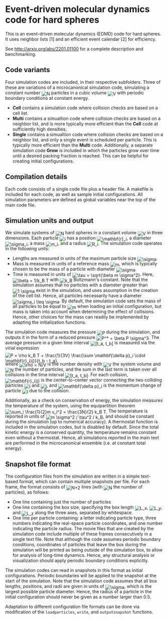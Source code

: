 # Event-driven molecular dynamics code for hard spheres

This is an event-driven molecular dynamics (EDMD) code for hard spheres. It uses neighbor lists [1] and an efficient event calendar [2] for efficiency.

See http://arxiv.org/abs/2201.01100 for a complete description and benchmarking.

## Code variants

Four simulation codes are included, in their respective subfolders. Three of these are variations of a microcanonical simulation code, simulating a constant number <img alt="N" src="https://render.githubusercontent.com/render/math?math=N" style="transform: translateY(20%);" /> particles in a cubic volume <img alt="V" src="https://render.githubusercontent.com/render/math?math=V" style="transform: translateY(20%);" /> with periodic boundary conditions at constant energy.
* **Cell** contains a simulation code where collision checks are based on a cell list.
* **Multi** contains a simualtion code where collision checks are based on a neighbor list, and is more typically more efficient than the **Cell** code at sufficiently high densities.
* **Single** contains a simualtion code where collision checks are based on a neighbor list, and only a single event is scheduled per particle. This is typically more efficient than the **Multi** code.
Additionally, a separate simulation code **Grow** is included in which the particles grow over time until a desired packing fraction is reached. This can be helpful for creating initial configurations.

## Compilation details

Each code consists of a single code file plus a header file. A makefile is included for each code, as well as sample initial configurations. All simulation parameters are defined as global variables near the top of the main code file.

## Simulation units and output

We simulate systems of <img alt="N" src="https://render.githubusercontent.com/render/math?math=N" style="transform: translateY(20%);" /> hard spheres in a constant volume <img alt="V" src="https://render.githubusercontent.com/render/math?math=V" style="transform: translateY(20%);" /> in three dimensions. Each particle <img alt="i" src="https://render.githubusercontent.com/render/math?math=i" style="transform: translateY(20%);" /> has a position <img alt="\mathbf{r}_i" src="https://render.githubusercontent.com/render/math?math=%5Cmathbf%7Br%7D_i" style="transform: translateY(20%);" />, a diameter <img alt="\sigma_i" src="https://render.githubusercontent.com/render/math?math=%5Csigma_i" style="transform: translateY(20%);" />, a mass <img alt="m_i" src="https://render.githubusercontent.com/render/math?math=m_i" style="transform: translateY(20%);" />, and a radius <img alt="R_i" src="https://render.githubusercontent.com/render/math?math=R_i" style="transform: translateY(20%);" />.
The simulation code operates in the following units:
* Lengths are measured in units of the maximum particle size <img alt="\sigma" src="https://render.githubusercontent.com/render/math?math=%5Csigma" style="transform: translateY(20%);" />.
* Mass is measured in units of a reference mass <img alt="m" src="https://render.githubusercontent.com/render/math?math=m" style="transform: translateY(20%);" />, which is typically chosen to be the mass of a particle with diameter <img alt="\sigma" src="https://render.githubusercontent.com/render/math?math=%5Csigma" style="transform: translateY(20%);" />.
* Time is measured in units of <img alt="\tau = \sqrt{\beta m \sigma^2}" src="https://render.githubusercontent.com/render/math?math=%5Ctau%20%3D%20%5Csqrt%7B%5Cbeta%20m%20%5Csigma%5E2%7D" style="transform: translateY(20%);" />. Here, <img alt="\beta = 1/k_B T" src="https://render.githubusercontent.com/render/math?math=%5Cbeta%20%3D%201%2Fk_B%20T" style="transform: translateY(20%);" /> with <img alt="k_B" src="https://render.githubusercontent.com/render/math?math=k_B" style="transform: translateY(20%);" /> Boltzmann's constant.
Note that the simulation assumes that no particles with a diameter greater than <img alt="1 \sigma" src="https://render.githubusercontent.com/render/math?math=1%20%5Csigma" style="transform: translateY(20%);" /> exist in the simulation, and uses assumption in the creation of the cell list. Hence, all particles necessarily have a diameter <img alt="\sigma_i \leq \sigma" src="https://render.githubusercontent.com/render/math?math=%5Csigma_i%20%5Cleq%20%5Csigma" style="transform: translateY(20%);" />. By default, the simulation code sets the mass of all particles to be equal to <img alt="m" src="https://render.githubusercontent.com/render/math?math=m" style="transform: translateY(20%);" /> when loading an initial configuration, but mass is taken into account when determining the effect of collisions. Hence, other choices for the mass can readily be implemented by adapting the initialization functions.

The simulation code measures the pressure <img alt="P" src="https://render.githubusercontent.com/render/math?math=P" style="transform: translateY(20%);" /> during the simulation, and outputs it in the form of a reduced pressure <img alt="P^* = \beta P \sigma^3" src="https://render.githubusercontent.com/render/math?math=P%5E%2a%20%3D%20%5Cbeta%20P%20%5Csigma%5E3" style="transform: translateY(20%);" />. The average pressure in a given time interval <img alt="[t_a, t_b]" src="https://render.githubusercontent.com/render/math?math=%5Bt_a%2C%20t_b%5D" style="transform: translateY(20%);" /> is measured via the virial expression
<img alt="P = \rho k_B T + \frac{1}{3V} \frac{\sum  \mathbf{\delta p}_i \cdot \mathbf{r}_{ij}}{t_b - t_a}," src="https://render.githubusercontent.com/render/math?math=P%20%3D%20%5Crho%20k_B%20T%20%2B%20%5Cfrac%7B1%7D%7B3V%7D%20%5Cfrac%7B%5Csum%20%20%5Cmathbf%7B%5Cdelta%20p%7D_i%20%5Ccdot%20%5Cmathbf%7Br%7D_%7Bij%7D%7D%7Bt_b%20-%20t_a%7D%2C" style="transform: translateY(20%);" />
where  <img alt="\rho = N/V" src="https://render.githubusercontent.com/render/math?math=%5Crho%20%3D%20N%2FV" style="transform: translateY(20%);" /> is the number density with <img alt="V" src="https://render.githubusercontent.com/render/math?math=V" style="transform: translateY(20%);" /> the system volume and <img alt="N" src="https://render.githubusercontent.com/render/math?math=N" style="transform: translateY(20%);" /> the number of particles, and the sum in the last term is taken over all collisions in the time interval <img alt="[t_a, t_b]" src="https://render.githubusercontent.com/render/math?math=%5Bt_a%2C%20t_b%5D" style="transform: translateY(20%);" />. For each collision, <img alt="\mathbf{r}_{ij}" src="https://render.githubusercontent.com/render/math?math=%5Cmathbf%7Br%7D_%7Bij%7D" style="transform: translateY(20%);" /> is the center-to-center vector connecting the two colliding particles <img alt="i" src="https://render.githubusercontent.com/render/math?math=i" style="transform: translateY(20%);" /> and <img alt="j" src="https://render.githubusercontent.com/render/math?math=j" style="transform: translateY(20%);" />, and <img alt="\mathbf{\delta p}_i" src="https://render.githubusercontent.com/render/math?math=%5Cmathbf%7B%5Cdelta%20p%7D_i" style="transform: translateY(20%);" /> is the momentum change of particle <img alt="i" src="https://render.githubusercontent.com/render/math?math=i" style="transform: translateY(20%);" /> due to the collision.

Additionally, as a check on conservation of energy, the simulation measures the temperature of the system, using the equipartition theorem
<img alt="\sum_i \frac{1}{2}m v_i^2 = \frac{3N}{2} k_B T." src="https://render.githubusercontent.com/render/math?math=%5Csum_i%20%5Cfrac%7B1%7D%7B2%7Dm%20v_i%5E2%20%3D%20%5Cfrac%7B3N%7D%7B2%7D%20k_B%20T." style="transform: translateY(20%);" />
The temperature is reported in units of <img alt="m \sigma^2 / \tau^2 / k_B" src="https://render.githubusercontent.com/render/math?math=m%20%5Csigma%5E2%20%2F%20%5Ctau%5E2%20%2F%20k_B" style="transform: translateY(20%);" />, and should be constant during the simulation (up to numerical accuracy). A thermostat function is included in the simulation codes, but is disabled by default. Since the total kinetic energy is a conserved quantity, the temperature remains constant even without a thermostat. Hence, all simulations reported in the main text are performed in the microcanonical ensemble (i.e. at constant total energy).

## Snapshot file format

The configuration files from the simulation are written in a simple text-based format, which can contain multiple snapshots per file. For each frame, the format consists of <img alt="N+2" src="https://render.githubusercontent.com/render/math?math=N%2B2" style="transform: translateY(20%);" /> lines (with <img alt="N" src="https://render.githubusercontent.com/render/math?math=N" style="transform: translateY(20%);" /> the number of particles), as follows:
* One line containing just the number of particles
* One line containing the box size, specifying the box length <img alt="L_x" src="https://render.githubusercontent.com/render/math?math=L_x" style="transform: translateY(20%);" />, <img alt="L_y" src="https://render.githubusercontent.com/render/math?math=L_y" style="transform: translateY(20%);" />, and <img alt="L_z" src="https://render.githubusercontent.com/render/math?math=L_z" style="transform: translateY(20%);" /> along the three axes, separated by whitespace.
* One line per particle containing: a letter indicating particle type, three numbers indicating the real-space particle coordinates, and one number indicating the particle radius.
The movie files that are created by the simulation code include multiple of these frames consecutively in a single text file. Note that although the code assumes periodic boundary conditions, coordinates of particles that leave the box during the simulation will be printed as being outside of the simulation box, to allow for analysis of long-time dynamics. Hence, any structural analysis or visualization should apply periodic boundary conditions explicitly.

The simulation codes can read in snapshots in this format as initial configurations. Periodic boundaries will be applied to the snapshot at the start of the simulation.  Note that the simulation code assumes that all box lengths, positions, and radii are given in units of <img alt="\sigma" src="https://render.githubusercontent.com/render/math?math=%5Csigma" style="transform: translateY(20%);" />, which is the largest possible particle diameter. Hence, the radius of a particle in the initial configuration should never be given as a number larger than 0.5.

Adaptation to different configuration file formats can be done via modification of the ``loadparticles``, ``write``, and ``outputsnapshot`` functions.
